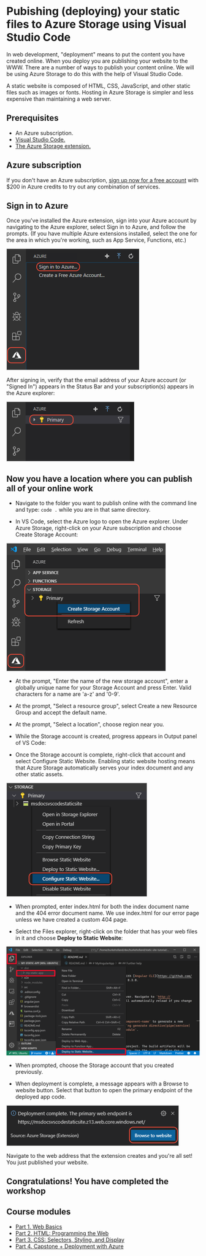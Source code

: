 # Pubishing (deploying) your static files to Azure Storage using Visual Studio Code

In web development, "deployment" means to put the content you have created online. When you deploy you are publishing your website to the WWW. There are a number of ways to publish your content online. We will be using Azure Storage to do this with the help of Visual Studio Code.

A static website is composed of HTML, CSS, JavaScript, and other static files such as images or fonts. Hosting in Azure Storage is simpler and less expensive than maintaining a web server.

## Prerequisites

* An Azure subscription.
* [Visual Studio Code.](https://code.visualstudio.com/)
* [The Azure Storage extension.](https://marketplace.visualstudio.com/items?itemName=ms-azuretools.vscode-azurestorage)

## Azure subscription

If you don't have an Azure subscription, [sign up now for a free account](https://azure.microsoft.com/en-us/free/) with $200 in Azure credits to try out any combination of services.

## Sign in to Azure

Once you've installed the Azure extension, sign into your Azure account by navigating to the Azure explorer, select Sign in to Azure, and follow the prompts. (If you have multiple Azure extensions installed, select the one for the area in which you're working, such as App Service, Functions, etc.)

![Azure Sign-In](../images/azure-sign-in.png)

After signing in, verify that the email address of your Azure account (or "Signed In") appears in the Status Bar and your subscription(s) appears in the Azure explorer:

![Azure Sign-In 2](../images/azure-subscription-view.png)

## Now you have a location where you can publish all of your online work

* Navigate to the folder you want to publish online with the command line and type:
`code .` while you are in that same directory.

* In VS Code, select the Azure logo to open the Azure explorer. Under Azure Storage, right-click on your Azure subscription and choose Create Storage Account:

![Create Storage Account Image](../images/create-storage-account.png)

* At the prompt, "Enter the name of the new storage account", enter a globally unique name for your Storage Account and press Enter. Valid characters for a name are 'a-z' and '0-9'.

* At the prompt, "Select a resource group", select Create a new Resource Group and accept the default name.

* At the prompt, "Select a location", choose region near you.

* While the Storage account is created, progress appears in Output panel of VS Code:

* Once the Storage account is complete, right-click that account and select Configure Static Website. Enabling static website hosting means that Azure Storage automatically serves your index document and any other static assets.

![configure static page](../images/configure-static-website.png)

* When prompted, enter index.html for both the index document name and the 404 error document name. We use index.html for our error page unless we have created a custom 404 page.

* Select the Files explorer, right-click on the folder that has your web files in it and choose **Deploy to Static Website**:

![Deploy Static Image](../images/deploy-build-angular.png)

* When prompted, choose the Storage account that you created previously.

* When deployment is complete, a message appears with a Browse to website button. Select that button to open the primary endpoint of the deployed app code.

![Endpoint Image](../images/deployment-complete.png)

Navigate to the web address that the extension creates and you're all set! You just published your website.

## Congratulations! You have completed the workshop

## Course modules

* [Part 1. Web Basics](../Part%201.%20Web%20Basics)
* [Part 2. HTML: Programming the Web](../Part%202.%20HTML)
* [Part 3. CSS: Selectors, Styling, and Display](../Part%203.%20CSS%20%26%20CSS3)
* [Part 4. Capstone + Deployment with Azure](../Part%204.%20%20Capstone%20%2B%20Deployment)
